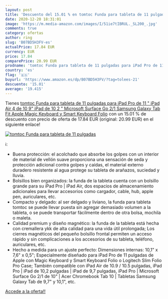 ```yaml
---
layout: post
title: 'Descuento del 15.01 % en tomtoc Funda para tableta de 11 pulgadas'
date: 2020-12-20 18:31:01
image: 'https://m.media-amazon.com/images/I/51ie7tIBRUL._SL200_.jpg'
comments: true
category: ofertas
author: ring
slug: 'B07BD5H3FV-es'
actualPrice: 17.84 EUR
currency: EUR
price: 17.84
comparePrice: 20.99 EUR
prodname: 'tomtoc Funda para tableta de 11 pulgadas para iPad Pro de 11 "  iPad Air 4 de 10 9"  iPad de 10 2 "  Microsoft Surface Go 2/1  Samsung Galaxy Tab  Fit Apple Magic Keyboard y Smart Keyboard Folio'
country: 'es'
flag: '🇪🇸'
buyurl: 'https://www.amazon.es/dp/B07BD5H3FV/?tag=tolees-21'
descuento: '15.01'
average: '19.415'
---
```


Tienes [tomtoc Funda para tableta de 11 pulgadas para iPad Pro de 11 "  iPad Air 4 de 10 9"  iPad de 10 2 "  Microsoft Surface Go 2/1  Samsung Galaxy Tab  Fit Apple Magic Keyboard y Smart Keyboard Folio](https://www.amazon.es/dp/B07BD5H3FV/?tag=tolees-21) con un 15.01 % de descuento con precio de oferta de 17.84 EUR (original: 20.99 EUR) en el siguiente enlace!

[![tomtoc Funda para tableta de 11 pulgadas](https://m.media-amazon.com/images/I/51ie7tIBRUL._SL200_.jpg)](https://www.amazon.es/dp/B07BD5H3FV/?tag=tolees-21)

ℹ️:

- Buena protección: el acolchado que absorbe los golpes con un interior de material de vellón suave proporciona una sensación de seda y protección adicional contra golpes y caídas, el material externo duradero resistente al agua protege su tableta de arañazos, suciedad y lluvia.
- Bolsillos bien organizados: la funda de la tableta cuenta con un bolsillo grande para su iPad Pro | iPad Air, dos espacios de almacenamiento adicionales para llevar accesorios como cargador, cable, hub, apple pen, auriculares, etc.
- Compacto y delgado: al ser delgado y liviano, la funda para tableta tomtoc se puede llevar puesta sin agregar demasiado volumen a la tableta, o se puede transportar fácilmente dentro de otra bolsa, mochila o maleta.
- Calidad premium y diseño magnético: la funda de la tableta está hecha con cremallera ykk de alta calidad para una vida útil prolongada; Los cierres magnéticos del pequeño bolsillo frontal permiten un acceso rápido y sin complicaciones a los accesorios de su tableta, teléfono, auriculares, etc.
- Hecho a medida para un ajuste perfecto: Dimensiones internas: 10,1" x 7,6" x 0,5"; Especialmente diseñado para iPad Pro de 11 pulgadas de Apple con Magic Keyboard y Smart Keyboard Folio o Logitech Slim Folio Pro Case; También compatible con iPad Air de 10.9 / 10.5 pulgadas, iPad Pro | iPad de 10,2 pulgadas | iPad de 9,7 pulgadas, iPad Pro | Microsoft Surface Go 2/1 de 10" | Acer Chromebook Tab 10 | Tabletas Samsung Galaxy Tab de 9,7" y 10,1", etc.

[Accede a la oferta!!](https://www.amazon.es/dp/B07BD5H3FV/?tag=tolees-21)
